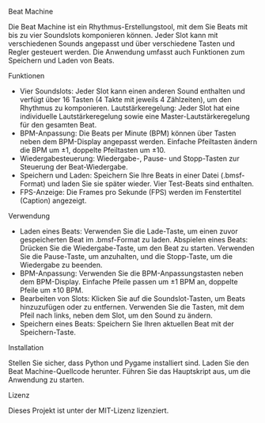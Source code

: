 Beat Machine

Die Beat Machine ist ein Rhythmus-Erstellungstool, mit dem Sie Beats mit bis zu vier Soundslots komponieren können. Jeder Slot kann mit verschiedenen Sounds angepasst und über verschiedene Tasten und Regler gesteuert werden. Die Anwendung umfasst auch Funktionen zum Speichern und Laden von Beats.

Funktionen

- Vier Soundslots: Jeder Slot kann einen anderen Sound enthalten und verfügt über 16 Tasten (4 Takte mit jeweils 4 Zählzeiten), um den Rhythmus zu komponieren.
  Lautstärkeregelung: Jeder Slot hat eine individuelle Lautstärkeregelung sowie eine Master-Lautstärkeregelung für den gesamten Beat.
- BPM-Anpassung: Die Beats per Minute (BPM) können über Tasten neben dem BPM-Display angepasst werden. Einfache Pfeiltasten ändern die BPM um ±1, doppelte Pfeiltasten um ±10.
- Wiedergabesteuerung: Wiedergabe-, Pause- und Stopp-Tasten zur Steuerung der Beat-Wiedergabe.
- Speichern und Laden: Speichern Sie Ihre Beats in einer Datei (.bmsf-Format) und laden Sie sie später wieder. Vier Test-Beats sind enthalten.
- FPS-Anzeige: Die Frames pro Sekunde (FPS) werden im Fenstertitel (Caption) angezeigt.

Verwendung

- Laden eines Beats: Verwenden Sie die Lade-Taste, um einen zuvor gespeicherten Beat im .bmsf-Format zu laden.
  Abspielen eines Beats: Drücken Sie die Wiedergabe-Taste, um den Beat zu starten. Verwenden Sie die Pause-Taste, um anzuhalten, und die Stopp-Taste, um die Wiedergabe zu beenden.
- BPM-Anpassung: Verwenden Sie die BPM-Anpassungstasten neben dem BPM-Display. Einfache Pfeile passen um ±1 BPM an, doppelte Pfeile um ±10 BPM.
- Bearbeiten von Slots: Klicken Sie auf die Soundslot-Tasten, um Beats hinzuzufügen oder zu entfernen. Verwenden Sie die Tasten, mit dem Pfeil nach links, neben dem Slot, um den Sound zu ändern.
- Speichern eines Beats: Speichern Sie Ihren aktuellen Beat mit der Speichern-Taste.

Installation

Stellen Sie sicher, dass Python und Pygame installiert sind.
Laden Sie den Beat Machine-Quellcode herunter.
Führen Sie das Hauptskript aus, um die Anwendung zu starten.

Lizenz

Dieses Projekt ist unter der MIT-Lizenz lizenziert.
